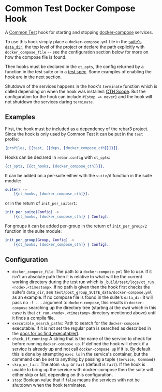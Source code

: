 Common Test Docker Compose Hook
=====

A [Common Test](http://erlang.org/doc/apps/common_test/) hook for starting and stopping [docker-compose](https://docs.docker.com/compose/) services.

To use this hook simply place a `docker-compose.yml` file in the [suite's `data_dir`](http://erlang.org/doc/apps/common_test/write_test_chapter.html#data-and-private-directories), the top level of the project or declare the path explicitly with `docker_compose_file` -- see the configuration section below for more on how the compose file is found.

Then hooks must be declared in the `ct_opts`, the config returned by a function in the test suite or in a [test spec](http://erlang.org/doc/apps/common_test/run_test_chapter.html#test_specifications). Some examples of enabling the hook are in the next section.

Shutdown of the services happens in the hook's `terminate` function which is called depending on when the hook was installed: [CTH Scope](http://erlang.org/doc/apps/common_test/ct_hooks_chapter.html#cth-scope). But the configuration for the hook can include `#{stop => never}` and the hook will not shutdown the services during `terminate`.

## Examples

First, the hook must be included as a dependency of the rebar3 project. Since the hook is only used by Common Test it can be put in the `test` profile:

``` erlang
{profiles, [{test, [{deps, [docker_compose_cth]}]}]}.
```

Hooks can be declared in `rebar.config` with `ct_opts`:

``` erlang
{ct_opts, [{ct_hooks, [docker_compose_cth]}]}.
```

It can be added on a per-suite either with the `suite/0` function in the suite module:

``` erlang
suite() ->
    [{ct_hooks, [docker_compose_cth]}].
```

or in the return of `init_per_suite/1`:

``` erlang
init_per_suite(Config) ->
    [{ct_hooks, [docker_compose_cth]} | Config].
```

For groups it can be added per-group in the return of `init_per_group/2` function in the suite module:

``` erlang
init_per_group(Group, Config) ->
    [{ct_hooks, [docker_compose_cth]} | Config].
```

## Configuration

* `docker_compose_file`: The path to a `docker-compose.yml` file to use. If it isn't an absolute path then it is relative to what will be the current working directory during the test run which is `_build/test/logs/ct_run.<node>.<timestamp>`. If no path is given then the hook first checks the suite's `data_dir`, see `test/post_group_SUITE_data/docker-compose.yml` as an example. If no compose file is found in the suite's `data_dir` it will pass no `-f ...` argument to `docker-compose`, this results in `docker-compose` searching up the directory tree (starting at the cwd which in this case is that `ct_run.<node>.<timestamp>` directory mentioned above) until it finds a compile file.
* `executable_search_paths`: Path to search for the `docker-compose` executable. If it is not set the regular path is searched as described in the [docs for os:find_executable/1](http://erlang.org/doc/man/os.html#find_executable-1).
* `check_if_running`: A string that is the name of the service to check for before running `docker-compose up`. If defined the hook will check if a service is already up and not call `docker-compose up` if it is. By default this is done by attempting `exec ls` in the service's container, but the command can be set to anything by passing a tuple `{Service, Command}`
* `skip_or_fail`: The atom `skip` or `fail` (default is `fail`). If the hook is unable to bring up the service with docker-compose then the suite will either skip or fail, depending on this configuration.
* `stop`: Boolean value that if `false` means the services with not be shutdown when the hook terminates.





